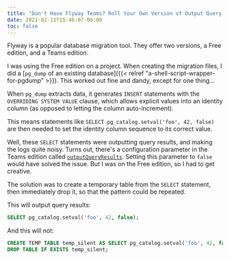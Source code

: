 ```yaml
---
title: "Don't Have Flyway Teams? Roll Your Own Version of Output Query Results"
date: 2021-02-11T15:46:07-06:00
toc: false
---
```


Flyway is a popular database migration tool. They offer two versions, a Free edition, and a Teams edition. 

I was using the Free edition on a project. When creating the migration files, I did a [`pg_dump` of an existing database]({{< relref "a-shell-script-wrapper-for-pgdump" >}}). This worked out fine and dandy, except for one thing... 

When `pg_dump` extracts data, it generates `INSERT` statements with the `OVERRIDING SYSTEM VALUE` clause, which allows explicit values into an identity column (as opposed to letting the column auto-increment). 

This means statements like `SELECT pg_catalog.setval('foo', 42, false)` are then needed to set the identity column sequence to its correct value.

Well, these `SELECT`  statements were outputting query results, and making the logs quite noisy. Turns out, there's a configuration parameter in the Teams edition called [`outputQueryResults`](https://flywaydb.org/documentation/configuration/parameters/outputQueryResults). Setting this parameter to `false` would have solved the issue. But I was on the Free edition, so I had to get creative.

The solution was to create a temporary table from the `SELECT` statement, then immediately drop it, so that the pattern could be repeated.

This will output query results:

```sql
SELECT pg_catalog.setval('foo', 42, false);
```

And this will not:

```sql
CREATE TEMP TABLE temp_silent AS SELECT pg_catalog.setval('foo', 42, false);
DROP TABLE IF EXISTS temp_silent;
```
